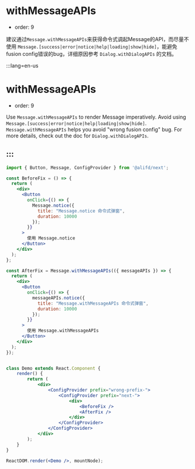 # withMessageAPIs

- order: 9

建议通过`Message.withMessageAPIs`来获得命令式调起Message的API，而尽量不使用 `Message.[success|error|notice|help|loading|show|hide]`，能避免fusion config错误的bug，详细原因参考 `Dialog.withDialogAPIs` 的文档。

:::lang=en-us
# withMessageAPIs

- order: 9

Use `Message.withMessageAPIs` to render Message imperatively. Avoid using `Message.[success|error|notice|help|loading|show|hide]`. `Message.withMessageAPIs` helps you avoid "wrong fusion config" bug. For more details, check out the doc for `Dialog.withDialogAPIs`.

:::
---

````jsx
import { Button, Message, ConfigProvider } from '@alifd/next';

const BeforeFix = () => {
  return (
    <div>
      <Button
        onClick={() => {
          Message.notice({
            title: "Message.notice 命令式弹窗",
            duration: 10000
          });
        }}
      >
        使用 Message.notice
      </Button>
    </div>
  );
};

const AfterFix = Message.withMessageAPIs(({ messageAPIs }) => {
  return (
    <div>
      <Button
        onClick={() => {
          messageAPIs.notice({
            title: "Message.withMessageAPIs 命令式弹窗",
            duration: 10000
          });
        }}
      >
        使用 Message.withMessageAPIs
      </Button>
    </div>
  );
});


class Demo extends React.Component {
    render() {
        return (
            <div>
                <ConfigProvider prefix="wrong-prefix-">
                    <ConfigProvider prefix="next-">
                        <div>
                            <BeforeFix />
                            <AfterFix />
                        </div>
                    </ConfigProvider>
                </ConfigProvider>
            </div>
        );
    }
}

ReactDOM.render(<Demo />, mountNode);
````
